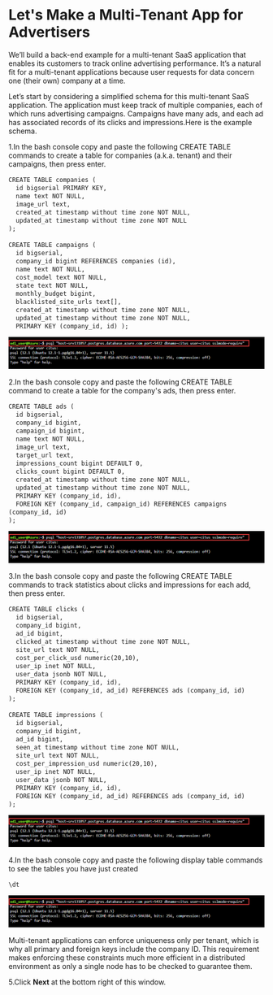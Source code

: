 # Let's Make a Multi-Tenant App for Advertisers

We’ll build a back-end example for a multi-tenant SaaS application that enables its customers to track online advertising performance. It’s a natural fit for a multi-tenant applications because user requests for data concern one (their own) company at a time.

Let’s start by considering a simplified schema for this multi-tenant SaaS application. The application must keep track of multiple companies, each of which runs advertising campaigns. Campaigns have many ads, and each ad has associated records of its clicks and impressions.Here is the example schema.

1.In the bash console copy and paste the following CREATE TABLE commands to create a table for companies (a.k.a. tenant) and their campaigns, then press enter.

```
CREATE TABLE companies (
  id bigserial PRIMARY KEY, 
  name text NOT NULL, 
  image_url text, 
  created_at timestamp without time zone NOT NULL, 
  updated_at timestamp without time zone NOT NULL 
); 

CREATE TABLE campaigns ( 
  id bigserial, 
  company_id bigint REFERENCES companies (id), 
  name text NOT NULL, 
  cost_model text NOT NULL, 
  state text NOT NULL, 
  monthly_budget bigint, 
  blacklisted_site_urls text[], 
  created_at timestamp without time zone NOT NULL, 
  updated_at timestamp without time zone NOT NULL, 
  PRIMARY KEY (company_id, id) ); 
```

  ![](Images/quey1.png)
 
2.In the bash console copy and paste the following CREATE TABLE command to create a table for the company's ads, then press enter. 

```
CREATE TABLE ads ( 
  id bigserial, 
  company_id bigint, 
  campaign_id bigint, 
  name text NOT NULL, 
  image_url text, 
  target_url text, 
  impressions_count bigint DEFAULT 0, 
  clicks_count bigint DEFAULT 0, 
  created_at timestamp without time zone NOT NULL, 
  updated_at timestamp without time zone NOT NULL, 
  PRIMARY KEY (company_id, id), 
  FOREIGN KEY (company_id, campaign_id) REFERENCES campaigns (company_id, id) 
); 
``` 

  ![](Images/quey1.png)

3.In the bash console copy and paste the following CREATE TABLE commands to track statistics about clicks and impressions for each add, then press enter. 

```
CREATE TABLE clicks ( 
  id bigserial, 
  company_id bigint, 
  ad_id bigint, 
  clicked_at timestamp without time zone NOT NULL, 
  site_url text NOT NULL, 
  cost_per_click_usd numeric(20,10), 
  user_ip inet NOT NULL, 
  user_data jsonb NOT NULL, 
  PRIMARY KEY (company_id, id), 
  FOREIGN KEY (company_id, ad_id) REFERENCES ads (company_id, id) 
); 

CREATE TABLE impressions ( 
  id bigserial, 
  company_id bigint, 
  ad_id bigint, 
  seen_at timestamp without time zone NOT NULL, 
  site_url text NOT NULL, 
  cost_per_impression_usd numeric(20,10), 
  user_ip inet NOT NULL, 
  user_data jsonb NOT NULL, 
  PRIMARY KEY (company_id, id), 
  FOREIGN KEY (company_id, ad_id) REFERENCES ads (company_id, id) 
); 
``` 

  ![](Images/quey1.png)

4.In the bash console copy and paste the following display table commands to see the tables you have just created

```
\dt
```

  ![](Images/quey1.png)
  
Multi-tenant applications can enforce uniqueness only per tenant, which is why all primary and foreign keys include the company ID. This requirement makes enforcing these constraints much more efficient in a distributed environment as only a single node has to be checked to guarantee them.

5.Click **Next** at the bottom right of this window.
